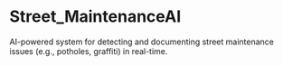 # Street_MaintenanceAI
AI-powered system for detecting and documenting street maintenance issues (e.g., potholes, graffiti) in real-time.
